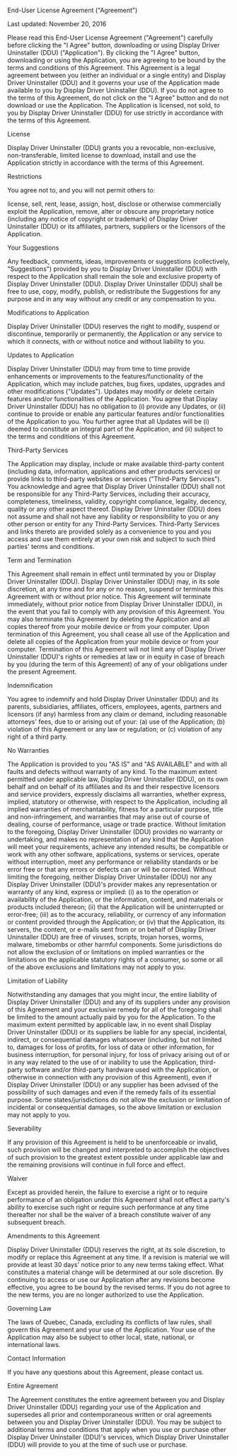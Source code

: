 End-User License Agreement ("Agreement")

Last updated: November 20, 2016

Please read this End-User License Agreement ("Agreement") carefully before clicking the "I Agree" button, downloading or using Display Driver Uninstaller (DDU) ("Application").
By clicking the "I Agree" button, downloading or using the Application, you are agreeing to be bound by the terms and conditions of this Agreement.
This Agreement is a legal agreement between you (either an individual or a single entity) and Display Driver Uninstaller (DDU) and it governs your use of the Application made available to you by Display Driver Uninstaller (DDU).
If you do not agree to the terms of this Agreement, do not click on the "I Agree" button and do not download or use the Application.
The Application is licensed, not sold, to you by Display Driver Uninstaller (DDU) for use strictly in accordance with the terms of this Agreement.

License

Display Driver Uninstaller (DDU) grants you a revocable, non-exclusive, non-transferable, limited license to download, install and use the Application strictly in accordance with the terms of this Agreement.

Restrictions

You agree not to, and you will not permit others to:

license, sell, rent, lease, assign, host, disclose or otherwise commercially exploit the Application,
remove, alter or obscure any proprietary notice (including any notice of copyright or trademark) of Display Driver Uninstaller (DDU) or its affiliates, partners, suppliers or the licensors of the Application.

Your Suggestions

Any feedback, comments, ideas, improvements or suggestions (collectively, "Suggestions") provided by you to Display Driver Uninstaller (DDU) with respect to the Application shall remain the sole and exclusive property of Display Driver Uninstaller (DDU).
Display Driver Uninstaller (DDU) shall be free to use, copy, modify, publish, or redistribute the Suggestions for any purpose and in any way without any credit or any compensation to you.

Modifications to Application

Display Driver Uninstaller (DDU) reserves the right to modify, suspend or discontinue, temporarily or permanently, the Application or any service to which it connects, with or without notice and without liability to you.

Updates to Application

Display Driver Uninstaller (DDU) may from time to time provide enhancements or improvements to the features/functionality of the Application, which may include patches, bug fixes, updates, upgrades and other modifications ("Updates").
Updates may modify or delete certain features and/or functionalities of the Application. You agree that Display Driver Uninstaller (DDU) has no obligation to (i) provide any Updates, or (ii) continue to provide or enable any particular features and/or functionalities of the Application to you.
You further agree that all Updates will be (i) deemed to constitute an integral part of the Application, and (ii) subject to the terms and conditions of this Agreement.

Third-Party Services

The Application may display, include or make available third-party content (including data, information, applications and other products services) or provide links to third-party websites or services ("Third-Party Services").
You acknowledge and agree that Display Driver Uninstaller (DDU) shall not be responsible for any Third-Party Services, including their accuracy, completeness, timeliness, validity, copyright compliance, legality, decency, quality or any other aspect thereof. Display Driver Uninstaller (DDU) does not assume and shall not have any liability or responsibility to you or any other person or entity for any Third-Party Services.
Third-Party Services and links thereto are provided solely as a convenience to you and you access and use them entirely at your own risk and subject to such third parties' terms and conditions.

Term and Termination

This Agreement shall remain in effect until terminated by you or Display Driver Uninstaller (DDU).
Display Driver Uninstaller (DDU) may, in its sole discretion, at any time and for any or no reason, suspend or terminate this Agreement with or without prior notice.
This Agreement will terminate immediately, without prior notice from Display Driver Uninstaller (DDU), in the event that you fail to comply with any provision of this Agreement. You may also terminate this Agreement by deleting the Application and all copies thereof from your mobile device or from your computer.
Upon termination of this Agreement, you shall cease all use of the Application and delete all copies of the Application from your mobile device or from your computer.
Termination of this Agreement will not limit any of Display Driver Uninstaller (DDU)'s rights or remedies at law or in equity in case of breach by you (during the term of this Agreement) of any of your obligations under the present Agreement.

Indemnification

You agree to indemnify and hold Display Driver Uninstaller (DDU) and its parents, subsidiaries, affiliates, officers, employees, agents, partners and licensors (if any) harmless from any claim or demand, including reasonable attorneys' fees, due to or arising out of your: (a) use of the Application; (b) violation of this Agreement or any law or regulation; or (c) violation of any right of a third party.

No Warranties

The Application is provided to you "AS IS" and "AS AVAILABLE" and with all faults and defects without warranty of any kind. To the maximum extent permitted under applicable law, Display Driver Uninstaller (DDU), on its own behalf and on behalf of its affiliates and its and their respective licensors and service providers, expressly disclaims all warranties, whether express, implied, statutory or otherwise, with respect to the Application, including all implied warranties of merchantability, fitness for a particular purpose, title and non-infringement, and warranties that may arise out of course of dealing, course of performance, usage or trade practice. Without limitation to the foregoing, Display Driver Uninstaller (DDU) provides no warranty or undertaking, and makes no representation of any kind that the Application will meet your requirements, achieve any intended results, be compatible or work with any other software, applications, systems or services, operate without interruption, meet any performance or reliability standards or be error free or that any errors or defects can or will be corrected.
Without limiting the foregoing, neither Display Driver Uninstaller (DDU) nor any Display Driver Uninstaller (DDU)'s provider makes any representation or warranty of any kind, express or implied: (i) as to the operation or availability of the Application, or the information, content, and materials or products included thereon; (ii) that the Application will be uninterrupted or error-free; (iii) as to the accuracy, reliability, or currency of any information or content provided through the Application; or (iv) that the Application, its servers, the content, or e-mails sent from or on behalf of Display Driver Uninstaller (DDU) are free of viruses, scripts, trojan horses, worms, malware, timebombs or other harmful components.
Some jurisdictions do not allow the exclusion of or limitations on implied warranties or the limitations on the applicable statutory rights of a consumer, so some or all of the above exclusions and limitations may not apply to you.

Limitation of Liability

Notwithstanding any damages that you might incur, the entire liability of Display Driver Uninstaller (DDU) and any of its suppliers under any provision of this Agreement and your exclusive remedy for all of the foregoing shall be limited to the amount actually paid by you for the Application.
To the maximum extent permitted by applicable law, in no event shall Display Driver Uninstaller (DDU) or its suppliers be liable for any special, incidental, indirect, or consequential damages whatsoever (including, but not limited to, damages for loss of profits, for loss of data or other information, for business interruption, for personal injury, for loss of privacy arising out of or in any way related to the use of or inability to use the Application, third-party software and/or third-party hardware used with the Application, or otherwise in connection with any provision of this Agreement), even if Display Driver Uninstaller (DDU) or any supplier has been advised of the possibility of such damages and even if the remedy fails of its essential purpose.
Some states/jurisdictions do not allow the exclusion or limitation of incidental or consequential damages, so the above limitation or exclusion may not apply to you.

Severability

If any provision of this Agreement is held to be unenforceable or invalid, such provision will be changed and interpreted to accomplish the objectives of such provision to the greatest extent possible under applicable law and the remaining provisions will continue in full force and effect.

Waiver

Except as provided herein, the failure to exercise a right or to require performance of an obligation under this Agreement shall not effect a party's ability to exercise such right or require such performance at any time thereafter nor shall be the waiver of a breach constitute waiver of any subsequent breach.

Amendments to this Agreement

Display Driver Uninstaller (DDU) reserves the right, at its sole discretion, to modify or replace this Agreement at any time. If a revision is material we will provide at least 30 days' notice prior to any new terms taking effect. What constitutes a material change will be determined at our sole discretion.
By continuing to access or use our Application after any revisions become effective, you agree to be bound by the revised terms. If you do not agree to the new terms, you are no longer authorized to use the Application.

Governing Law

The laws of Quebec, Canada, excluding its conflicts of law rules, shall govern this Agreement and your use of the Application. Your use of the Application may also be subject to other local, state, national, or international laws.

Contact Information

If you have any questions about this Agreement, please contact us.

Entire Agreement

The Agreement constitutes the entire agreement between you and Display Driver Uninstaller (DDU) regarding your use of the Application and supersedes all prior and contemporaneous written or oral agreements between you and Display Driver Uninstaller (DDU).
You may be subject to additional terms and conditions that apply when you use or purchase other Display Driver Uninstaller (DDU)'s services, which Display Driver Uninstaller (DDU) will provide to you at the time of such use or purchase.
